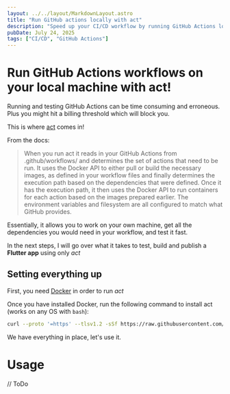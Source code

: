 ```yaml
---
layout: ../../layout/MarkdownLayout.astro
title: "Run GitHub actions locally with act"
description: "Speed up your CI/CD workflow by running GitHub Actions locally with act! Iteratively test each workflow and job to make sure everything works before pushing to your repository."
pubDate: July 24, 2025
tags: ["CI/CD", "GitHub Actions"]
---
```


# Run GitHub Actions workflows on your local machine with act!

Running and testing GitHub Actions can be time consuming and erroneous. Plus you might hit a billing threshold which will block you.

This is where <a href="https://github.com/nektos/act" target="_blank">act</a> comes in!

From the docs:
> When you run act it reads in your GitHub Actions from .github/workflows/ and determines the set of actions that need to be run. It uses the Docker API to either pull or build the necessary images, as defined in your workflow files and finally determines the execution path based on the dependencies that were defined. Once it has the execution path, it then uses the Docker API to run containers for each action based on the images prepared earlier. The environment variables and filesystem are all configured to match what GitHub provides.

Essentially, it allows you to work on your own machine, get all the dependencies you would need in your workflow, and test it fast.

In the next steps, I will go over what it takes to test, build and publish a **Flutter app** using only *act*

## Setting everything up

First, you need <a href="https://docs.docker.com/engine/install/" target="_blank">Docker</a> in order to run *act*

Once you have installed Docker, run the following command to install act (works on any OS with `bash`):

```bash
curl --proto '=https' --tlsv1.2 -sSf https://raw.githubusercontent.com/nektos/act/master/install.sh | sudo bash
```

We have everything in place, let's use it.

# Usage

// ToDo
